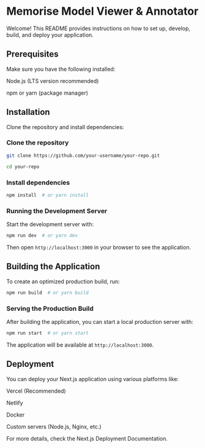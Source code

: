 # Memorise Model Viewer & Annotator

Welcome! This README provides instructions on how to set up, develop, build, and deploy your application.

## Prerequisites

Make sure you have the following installed:

Node.js (LTS version recommended)

npm or yarn (package manager)

## Installation

Clone the repository and install dependencies:

### Clone the repository
```bash
git clone https://github.com/your-username/your-repo.git

cd your-repo
```

### Install dependencies
```bash
npm install  # or yarn install
```

### Running the Development Server

Start the development server with:

```bash
npm run dev  # or yarn dev
```

Then open ``http://localhost:3000`` in your browser to see the application.

## Building the Application

To create an optimized production build, run:

```bash
npm run build  # or yarn build
```

### Serving the Production Build

After building the application, you can start a local production server with:

```bash
npm run start  # or yarn start
```

The application will be available at ``http://localhost:3000``.

## Deployment

You can deploy your Next.js application using various platforms like:

Vercel (Recommended)

Netlify

Docker

Custom servers (Node.js, Nginx, etc.)

For more details, check the Next.js Deployment Documentation.
